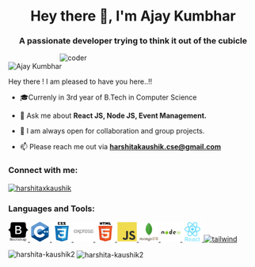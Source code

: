 <h1 align="center">Hey there 👋, I'm Ajay Kumbhar </h1>
<h3 align="center">A passionate developer trying to think it out of the cubicle</h3>

<img align="right" alt="coder" width="400" src="https://user-images.githubusercontent.com/103105418/170674219-70ba74ec-d205-483a-b8a7-bfb7530c29f0.gif">

<p align="left"> <img src="https://komarev.com/ghpvc/?username=Ajaykumbhar&label=Profile%20views&color=0e75b6&style=flat" alt="Ajay Kumbhar" /> </p>

Hey there ! I am pleased to have you here..!!
- 🎓Currenly in 3rd year of B.Tech in Computer Science

- 💬 Ask me about **React JS, Node JS, Event Management.**

- 👥 I am always open for collaboration and group projects.

- 📫 Please reach me out via **harshitakaushik.cse@gmail.com**

<h3 align="left">Connect with me:</h3>
<p align="left">
<a href="https://instagram.com/harshitaxkaushik" target="blank"><img align="center" src="https://raw.githubusercontent.com/rahuldkjain/github-profile-readme-generator/master/src/images/icons/Social/instagram.svg" alt="harshitaxkaushik" height="30" width="40" /></a>
</p>

<h3 align="left">Languages and Tools:</h3>
<p align="left"> <a href="https://getbootstrap.com" target="_blank" rel="noreferrer"> <img src="https://raw.githubusercontent.com/devicons/devicon/master/icons/bootstrap/bootstrap-plain-wordmark.svg" alt="bootstrap" width="40" height="40"/> </a> <a href="https://www.w3schools.com/cpp/" target="_blank" rel="noreferrer"> <img src="https://raw.githubusercontent.com/devicons/devicon/master/icons/cplusplus/cplusplus-original.svg" alt="cplusplus" width="40" height="40"/> </a> <a href="https://www.w3schools.com/css/" target="_blank" rel="noreferrer"> <img src="https://raw.githubusercontent.com/devicons/devicon/master/icons/css3/css3-original-wordmark.svg" alt="css3" width="40" height="40"/> </a> <a href="https://expressjs.com" target="_blank" rel="noreferrer"> <img src="https://raw.githubusercontent.com/devicons/devicon/master/icons/express/express-original-wordmark.svg" alt="express" width="40" height="40"/> </a> <a href="https://www.w3.org/html/" target="_blank" rel="noreferrer"> <img src="https://raw.githubusercontent.com/devicons/devicon/master/icons/html5/html5-original-wordmark.svg" alt="html5" width="40" height="40"/> </a> <a href="https://developer.mozilla.org/en-US/docs/Web/JavaScript" target="_blank" rel="noreferrer"> <img src="https://raw.githubusercontent.com/devicons/devicon/master/icons/javascript/javascript-original.svg" alt="javascript" width="40" height="40"/> </a> <a href="https://www.mongodb.com/" target="_blank" rel="noreferrer"> <img src="https://raw.githubusercontent.com/devicons/devicon/master/icons/mongodb/mongodb-original-wordmark.svg" alt="mongodb" width="40" height="40"/> </a> <a href="https://nodejs.org" target="_blank" rel="noreferrer"> <img src="https://raw.githubusercontent.com/devicons/devicon/master/icons/nodejs/nodejs-original-wordmark.svg" alt="nodejs" width="40" height="40"/> </a> <a href="https://reactjs.org/" target="_blank" rel="noreferrer"> <img src="https://raw.githubusercontent.com/devicons/devicon/master/icons/react/react-original-wordmark.svg" alt="react" width="40" height="40"/> </a> <a href="https://tailwindcss.com/" target="_blank" rel="noreferrer"> <img src="https://www.vectorlogo.zone/logos/tailwindcss/tailwindcss-icon.svg" alt="tailwind" width="40" height="40"/> </a> </p>

<p><img align="left" src="https://github-readme-stats.vercel.app/api/top-langs?username=harshita-kaushik2&show_icons=true&locale=en&layout=compact" alt="harshita-kaushik2" /></p>

<p>&nbsp;<img align="center" src="https://github-readme-stats.vercel.app/api?username=harshita-kaushik2&show_icons=true&locale=en" alt="harshita-kaushik2" /></p>
